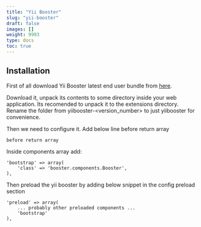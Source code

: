 ```yaml
---
title: "Yii Booster"
slug: "yii-booster"
draft: false
images: []
weight: 9993
type: docs
toc: true
---
```


## Installation
First of all download Yii Booster latest end user bundle from [here][1].

Download it, unpack its contents to some directory inside your web application. Its recomended to unpack it to the extensions directory. Rename the folder from yiibooster-<version_number> to just yiibooster for convenience.

Then we need to configure it. Add below line before return array

    before return array
Inside components array add: 
    
    'bootstrap' => array(
        'class' => 'booster.components.Booster',
    ),

Then preload the yii booster by adding below snippet in the config preload section

    'preload' => array(
        ... probably other preloaded components ...
        'bootstrap'
    ),


  [1]: https://sourceforge.net/projects/yiibooster/files/latest/download?source=files

